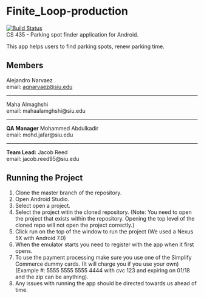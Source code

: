 # Finite_Loop-production
[![Build Status](https://travis-ci.org/SIU-CS/Finite_Loop-production.svg?branch=master)](https://travis-ci.org/SIU-CS/Finite_Loop-production) <br>
CS 435 - Parking spot finder application for Android.

This app helps users to find parking spots, renew parking time.

## Members 
Alejandro Narvaez<br>
email: agnarvaez@siu.edu<br>
<hr>
Maha Almaghshi<br>
email: mahaalamghshi@siu.edu
<hr>
<b>QA Manager</b>
Mohammed Abdulkadir <br> 
email: mohd.jafar@siu.edu
<hr>
<b>Team Lead:</b> 
Jacob Reed<br>
email: jacob.reed95@siu.edu

## Running the Project
1. Clone the master branch of the repository.
2. Open Android Studio.
3. Select open a project.
4. Select the project witin the cloned repository. (Note: You need to open the project that exists within the repository.  Opening the top level of the cloned repo will not open the project correctly.)
5. Click run on the top of the window to run the project (We used a Nexus 5X with Android 7.0)
6. When the emulator starts you need to register with the app when it first opens.
7. To use the payment processing make sure you use one of the Simplify Commerce dummy cards. (It will charge you if you use your own)(Example #: 5555 5555 5555 4444 with cvc 123 and expiring on 01/18 and the zip can be anything). 
8. Any issues with running the app should be directed towards us ahead of time.
